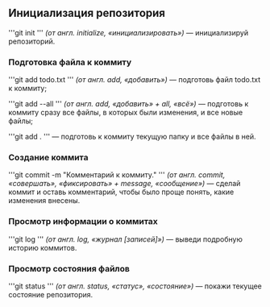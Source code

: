 ## Инициализация репозитория

'''git init
''' 
_(от англ. initialize, «инициализировать»)_ — инициализируй репозиторий.

### Подготовка файла к коммиту

'''git add todo.txt
'''
_(от англ. add, «добавить»)_ — подготовь файл todo.txt к коммиту;

'''git add --all
''' 
_(от англ. add, «добавить» + all, «всё»)_ — подготовь к коммиту сразу все файлы, в которых были изменения, и все новые файлы;

'''git add .
'''
— подготовь к коммиту текущую папку и все файлы в ней.

### Создание коммита

'''git commit -m "Комментарий к коммиту." 
''' 
_(от англ. commit, «совершать», «фиксировать» + message, «сообщение»)_ — сделай коммит и оставь комментарий, чтобы было проще понять, какие изменения внесены. 

### Просмотр информации о коммитах

'''git log
''' 
_(от англ. log, «журнал [записей]»)_ — выведи подробную историю коммитов.

### Просмотр состояния файлов

'''git status
'''
_(от англ. status, «статус», «состояние»)_ — покажи текущее состояние репозитория.